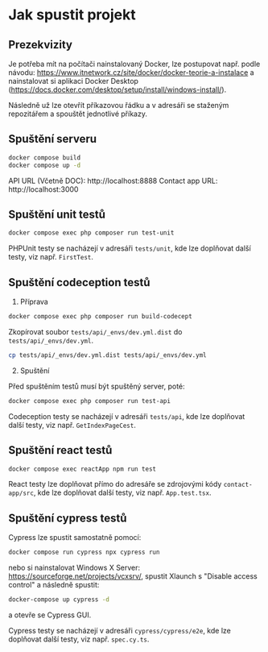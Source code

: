 # Jak spustit projekt

## Prezekvizity

Je potřeba mít na počítači nainstalovaný Docker, lze postupovat např. 
podle návodu: https://www.itnetwork.cz/site/docker/docker-teorie-a-instalace a nainstalovat 
si aplikaci Docker Desktop (https://docs.docker.com/desktop/setup/install/windows-install/).

Následně už lze otevřít příkazovou řádku a v adresáři se staženým repozitářem a spouštět jednotlivé příkazy.

## Spuštění serveru

```bash
docker compose build
docker compose up -d
```

API URL (Včetně DOC): http://localhost:8888
Contact app URL: http://localhost:3000

## Spuštění unit testů

```bash
docker compose exec php composer run test-unit
```

PHPUnit testy se nacházejí v adresáři `tests/unit`, kde lze doplňovat další testy, viz např. `FirstTest`.

## Spuštění codeception testů

1. Příprava
```bash
docker compose exec php composer run build-codecept
```

Zkopírovat soubor `tests/api/_envs/dev.yml.dist` do `tests/api/_envs/dev.yml`.

```bash
cp tests/api/_envs/dev.yml.dist tests/api/_envs/dev.yml
```

2. Spuštění

Před spuštěním testů musí být spuštěný server, poté:
```bash
docker compose exec php composer run test-api
```

Codeception testy se nacházejí v adresáři `tests/api`, kde lze doplňovat další testy, viz např. `GetIndexPageCest`.

## Spuštění react testů

```bash
docker compose exec reactApp npm run test
```

React testy lze doplňovat přímo do adresáře se zdrojovými kódy `contact-app/src`, kde lze doplňovat další testy, viz např. `App.test.tsx`.

## Spuštění cypress testů

Cypress lze spustit samostatně pomocí:

```bash
docker compose run cypress npx cypress run
```

nebo si nainstalovat Windows X Server: https://sourceforge.net/projects/vcxsrv/, spustit Xlaunch s 
"Disable access control" a následně spustit:

```bash
docker-compose up cypress -d
```

a otevře se Cypress GUI.

Cypress testy se nacházejí v adresáři `cypress/cypress/e2e`, kde lze doplňovat další testy, viz např. `spec.cy.ts`.
